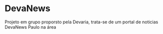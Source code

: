 # DevaNews
 Projeto em grupo proporsto pela Devaria, trata-se de um portal de noticias DevaNews 
Paulo na área